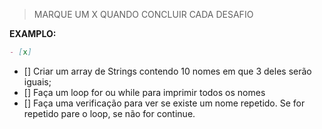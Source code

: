 > MARQUE UM X QUANDO CONCLUIR CADA DESAFIO

**EXAMPLO:**

```md
- [x]
```

- [] Criar um array de Strings contendo 10 nomes em que 3 deles serão iguais;
- [] Faça um loop for ou while para imprimir todos os nomes
- [] Faça uma verificação para ver se existe um nome repetido. Se for repetido pare o loop, se não for continue.